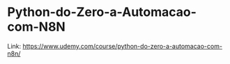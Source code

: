 # Python-do-Zero-a-Automacao-com-N8N
Link: https://www.udemy.com/course/python-do-zero-a-automacao-com-n8n/

